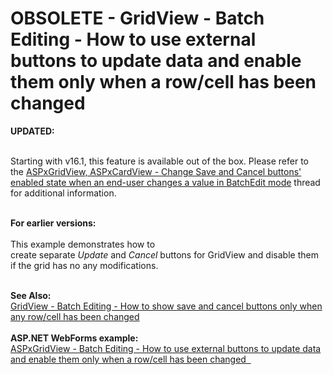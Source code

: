 # OBSOLETE - GridView - Batch Editing - How to use external buttons to update data and enable them only when a row/cell has been changed  


<p><strong>UPDATED:</strong><br><br></p>
<p>Starting with v16.1, this feature is available out of the box. Please refer to the <a href="https://www.devexpress.com/Support/Center/p/T341469">ASPxGridView, ASPxCardView - Change Save and Cancel buttons' enabled state when an end-user changes a value in BatchEdit mode</a> thread for additional information.</p>
<p> <br><strong>For earlier versions: </strong><br><br>This example demonstrates how to create separate <em>Update</em> and <em>Cancel </em>buttons for GridView and disable them if the grid has no any modifications. </p>
<br><strong>See Also:</strong><br><a href="https://www.devexpress.com/Support/Center/p/T150411">GridView - Batch Editing - How to show save and cancel buttons only when any row/cell has been changed</a> <br><strong><br>ASP.NET WebForms example:</strong><br><a href="https://www.devexpress.com/Support/Center/p/T150388">ASPxGridView - Batch Editing - How to use external buttons to update data and enable them only when a row/cell has been changed  </a>

<br/>


